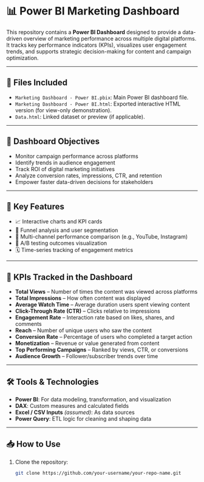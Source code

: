 # 📊 Power BI Marketing Dashboard

This repository contains a **Power BI Dashboard** designed to provide a data-driven overview of marketing performance across multiple digital platforms. It tracks key performance indicators (KPIs), visualizes user engagement trends, and supports strategic decision-making for content and campaign optimization.

---

## 📁 Files Included

- `Marketing Dashboard - Power BI.pbix`: Main Power BI dashboard file.
- `Marketing Dashboard - Power BI.html`: Exported interactive HTML version (for view-only demonstration).
- `Data.html`: Linked dataset or preview (if applicable).

---

## 🎯 Dashboard Objectives

- Monitor campaign performance across platforms
- Identify trends in audience engagement
- Track ROI of digital marketing initiatives
- Analyze conversion rates, impressions, CTR, and retention
- Empower faster data-driven decisions for stakeholders

---

## 📌 Key Features

- 📈 Interactive charts and KPI cards
- 🎯 Funnel analysis and user segmentation
- 🧭 Multi-channel performance comparison (e.g., YouTube, Instagram)
- 🧪 A/B testing outcomes visualization
- 🗓️ Time-series tracking of engagement metrics

---

## 📌 KPIs Tracked in the Dashboard

- **Total Views** – Number of times the content was viewed across platforms
- **Total Impressions** – How often content was displayed
- **Average Watch Time** – Average duration users spent viewing content
- **Click-Through Rate (CTR)** – Clicks relative to impressions
- **Engagement Rate** – Interaction rate based on likes, shares, and comments
- **Reach** – Number of unique users who saw the content
- **Conversion Rate** – Percentage of users who completed a target action
- **Monetization** – Revenue or value generated from content
- **Top Performing Campaigns** – Ranked by views, CTR, or conversions
- **Audience Growth** – Follower/subscriber trends over time

---

## 🛠️ Tools & Technologies

- **Power BI**: For data modeling, transformation, and visualization
- **DAX**: Custom measures and calculated fields
- **Excel / CSV Inputs** *(assumed)*: As data sources
- **Power Query**: ETL logic for cleaning and shaping data

---

## 📥 How to Use

1. Clone the repository:
   ```bash
   git clone https://github.com/your-username/your-repo-name.git
